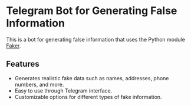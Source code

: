 # Telegram Bot for Generating False Information

This is a bot for generating false information that uses the Python module [Faker](https://faker.readthedocs.io/en/master/). 

## Features

- Generates realistic fake data such as names, addresses, phone numbers, and more.
- Easy to use through Telegram interface.
- Customizable options for different types of fake information.
